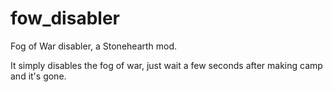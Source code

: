 # fow_disabler
Fog of War disabler, a Stonehearth mod.

It simply disables the fog of war, just wait a few seconds after making camp and it's gone.